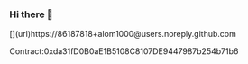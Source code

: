 ### Hi there 👋

<!--
**alom1000/alom1000** is a ✨ _special_ ✨ repository because its `README.md` (this file) appears on your GitHub profile.

Here are some ideas to get you started:

- 🔭 I’m currently working on ...
- 🌱 I’m currently learning ...
- 👯 I’m looking to collaborate on ...
- 🤔 I’m looking for help with ...
- 💬 Ask me about ...
- 📫 How to reach me: ...
- 😄 Pronouns: ...
- ⚡ Fun fact: ...
-->[](url)https://86187818+alom1000@users.noreply.github.com

Contract:0xda31fD0B0aE1B5108C8107DE9447987b254b71b6

